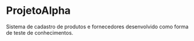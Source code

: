 # ProjetoAlpha
 Sistema de cadastro de produtos e fornecedores desenvolvido como forma de teste de conhecimentos.
